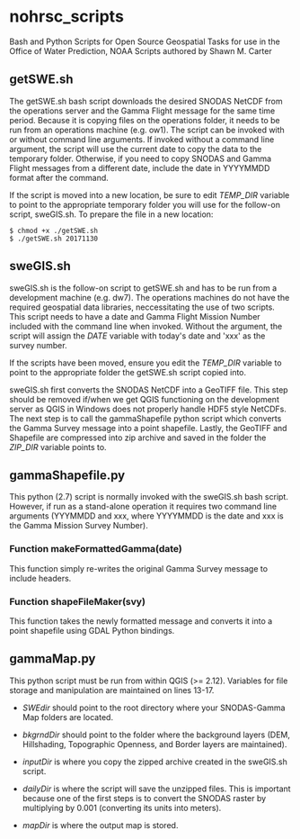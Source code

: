 # nohrsc_scripts
Bash and Python Scripts for Open Source Geospatial Tasks for use in the Office of Water Prediction, NOAA
Scripts authored by Shawn M. Carter

## getSWE.sh

The getSWE.sh bash script downloads the desired SNODAS NetCDF from the operations server and the Gamma Flight message for the same time period.  Because it is copying files on the operations folder, it needs to be run from an operations machine (e.g. ow1).  The script can be invoked with or without command line arguments.  If invoked without a command line argument, the script will use the current date to copy the data to the temporary folder.  Otherwise, if you need to copy SNODAS and Gamma Flight messages from a different date, include the date in YYYYMMDD format after the command.

If the script is moved into a new location, be sure to edit *TEMP_DIR* variable to point to the appropriate temporary folder you will use for the follow-on script, sweGIS.sh.  To prepare the file in a new location:

    $ chmod +x ./getSWE.sh
    $ ./getSWE.sh 20171130

## sweGIS.sh

sweGIS.sh is the follow-on script to getSWE.sh and has to be run from a development machine (e.g. dw7).  The operations machines do not have the required geospatial data libraries, neccessitating the use of two scripts.  This script needs to have a date and Gamma Flight Mission Number included with the command line when invoked.  Without the argument, the script will assign the *DATE* variable with today's date and 'xxx' as the survey number.

If the scripts have been moved, ensure you edit the *TEMP_DIR* variable to point to the appropriate folder the getSWE.sh script copied into.  

sweGIS.sh first converts the SNODAS NetCDF into a GeoTIFF file.  This step should be removed if/when we get QGIS functioning on the development server as QGIS in Windows does not properly handle HDF5 style NetCDFs.  The next step is to call the gammaShapefile python script which converts the Gamma Survey message into a point shapefile.  Lastly, the GeoTIFF and Shapefile are compressed into zip archive and saved in the folder the *ZIP_DIR* variable points to.

## gammaShapefile.py

This python (2.7) script is normally invoked with the sweGIS.sh bash script.  However, if run as a stand-alone operation it requires two command line arguments (YYYMMDD and xxx, where YYYYMMDD is the date and xxx is the Gamma Mission Survey Number).  

### Function makeFormattedGamma(date)

This function simply re-writes the original Gamma Survey message to include headers.  

### Function shapeFileMaker(svy)

This function takes the newly formatted message and converts it into a point shapefile using GDAL Python bindings.  

## gammaMap.py

This python script must be run from within QGIS (>= 2.12).  Variables for file storage and manipulation are maintained on lines 13-17. 
*  *SWEdir* should point to the root directory where your SNODAS-Gamma Map folders are located.  

*  *bkgrndDir* should point to the folder where the background layers (DEM, Hillshading, Topographic Openness, and Border layers are maintained).  

*  *inputDir* is where you copy the zipped archive created in the sweGIS.sh script.  

*  *dailyDir* is where the script will save the unzipped files.  This is important because one of the first steps is to convert the SNODAS raster by multiplying by 0.001 (converting its units into meters).

*  *mapDir* is where the output map is stored.  
